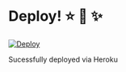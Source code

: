 # Deploy! :star: :sparkling_heart: :sparkles:
[![Deploy](https://www.herokucdn.com/deploy/button.png)](https://heroku.com/deploy)

Sucessfully deployed via Heroku
